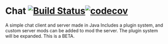 # Chat [![Build Status](https://travis-ci.org/Infuzion/Chat.svg?branch=master)](https://travis-ci.org/Infuzion/Chat)[![codecov](https://codecov.io/gh/Infuzion/Chat/branch/master/graph/badge.svg)](https://codecov.io/gh/Infuzion/Chat)

A simple chat client and server made in Java
Includes a plugin system, and custom server mods can be added to mod the server.
The plugin system will be expanded.
This is a BETA.
